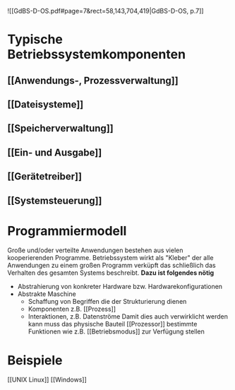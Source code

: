 ![[GdBS-D-OS.pdf#page=7&rect=58,143,704,419|GdBS-D-OS, p.7]]
# Typische Betriebssystemkomponenten
## [[Anwendungs-, Prozessverwaltung]]
## [[Dateisysteme]]
## [[Speicherverwaltung]]
## [[Ein- und Ausgabe]]
## [[Gerätetreiber]]
## [[Systemsteuerung]]
# Programmiermodell
Große und/oder verteilte Anwendungen bestehen aus vielen kooperierenden Programme. Betriebssystem wirkt als "Kleber" der alle Anwendungen zu einem großen Programm verküpft das schließlich das Verhalten des gesamten Systems beschreibt.
**Dazu ist folgendes nötig**
- Abstrahierung von konkreter Hardware bzw. Hardwarekonfigurationen
- Abstrakte Maschine
	- Schaffung von Begriffen die der Strukturierung dienen
	- Komponenten z.B. [[Prozess]]
	- Interaktionen, z.B. Datenströme
Damit dies auch verwirklicht werden kann muss das physische Bauteil [[Prozessor]] bestimmte Funktionen wie z.B. [[Betriebsmodus]] zur Verfügung stellen
# Beispiele
[[UNIX Linux]]
[[Windows]]



